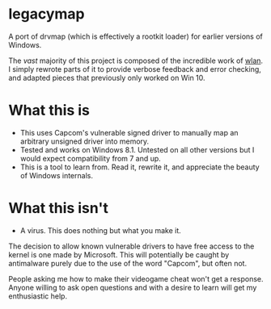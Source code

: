 # legacymap
A port of drvmap (which is effectively a rootkit loader) for earlier versions of Windows.

The *vast* majority of this project is composed of the incredible work of [wlan](https://github.com/not-wlan). I simply rewrote parts of it to provide verbose feedback and error checking, and adapted pieces that previously only worked on Win 10.

# What this is
* This uses Capcom's vulnerable signed driver to manually map an arbitrary unsigned driver into memory.
* Tested and works on Windows 8.1. Untested on all other versions but I would expect compatibility from 7 and up.
* This is a tool to learn from. Read it, rewrite it, and appreciate the beauty of Windows internals.

# What this isn't
* A virus. This does nothing but what you make it.

The decision to allow known vulnerable drivers to have free access to the kernel is one made by Microsoft.
This will potentially be caught by antimalware purely due to the use of the word "Capcom", but often not.

People asking me how to make their videogame cheat won't get a response.<br />
Anyone willing to ask open questions and with a desire to learn will get my enthusiastic help.
